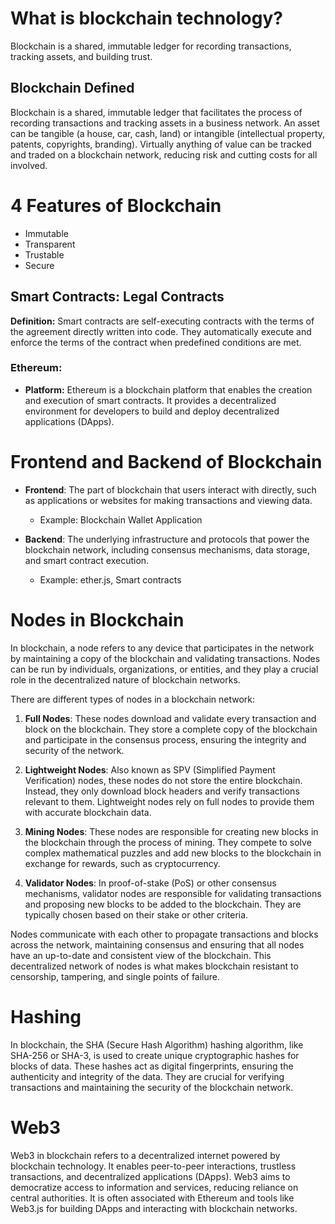 # What is blockchain technology?

Blockchain is a shared, immutable ledger for recording transactions, tracking assets, and building trust.

## Blockchain Defined

Blockchain is a shared, immutable ledger that facilitates the process of recording transactions and tracking assets in a business network. An asset can be tangible (a house, car, cash, land) or intangible (intellectual property, patents, copyrights, branding). Virtually anything of value can be tracked and traded on a blockchain network, reducing risk and cutting costs for all involved.

# 4 Features of Blockchain

- Immutable
- Transparent
- Trustable
- Secure

## Smart Contracts: Legal Contracts

**Definition:** Smart contracts are self-executing contracts with the terms of the agreement directly written into code. They automatically execute and enforce the terms of the contract when predefined conditions are met.

### Ethereum:

- **Platform:** Ethereum is a blockchain platform that enables the creation and execution of smart contracts. It provides a decentralized environment for developers to build and deploy decentralized applications (DApps).

# Frontend and Backend of Blockchain

- **Frontend**: The part of blockchain that users interact with directly, such as applications or websites for making transactions and viewing data. 
  - Example: Blockchain Wallet Application

- **Backend**: The underlying infrastructure and protocols that power the blockchain network, including consensus mechanisms, data storage, and smart contract execution.
  - Example: ether.js, Smart contracts

# Nodes in Blockchain

In blockchain, a node refers to any device that participates in the network by maintaining a copy of the blockchain and validating transactions. Nodes can be run by individuals, organizations, or entities, and they play a crucial role in the decentralized nature of blockchain networks.

There are different types of nodes in a blockchain network:

1. **Full Nodes**: These nodes download and validate every transaction and block on the blockchain. They store a complete copy of the blockchain and participate in the consensus process, ensuring the integrity and security of the network.

2. **Lightweight Nodes**: Also known as SPV (Simplified Payment Verification) nodes, these nodes do not store the entire blockchain. Instead, they only download block headers and verify transactions relevant to them. Lightweight nodes rely on full nodes to provide them with accurate blockchain data.

3. **Mining Nodes**: These nodes are responsible for creating new blocks in the blockchain through the process of mining. They compete to solve complex mathematical puzzles and add new blocks to the blockchain in exchange for rewards, such as cryptocurrency.

4. **Validator Nodes**: In proof-of-stake (PoS) or other consensus mechanisms, validator nodes are responsible for validating transactions and proposing new blocks to be added to the blockchain. They are typically chosen based on their stake or other criteria.

Nodes communicate with each other to propagate transactions and blocks across the network, maintaining consensus and ensuring that all nodes have an up-to-date and consistent view of the blockchain. This decentralized network of nodes is what makes blockchain resistant to censorship, tampering, and single points of failure.

# Hashing

In blockchain, the SHA (Secure Hash Algorithm) hashing algorithm, like SHA-256 or SHA-3, is used to create unique cryptographic hashes for blocks of data. These hashes act as digital fingerprints, ensuring the authenticity and integrity of the data. They are crucial for verifying transactions and maintaining the security of the blockchain network.

# Web3

Web3 in blockchain refers to a decentralized internet powered by blockchain technology. It enables peer-to-peer interactions, trustless transactions, and decentralized applications (DApps). Web3 aims to democratize access to information and services, reducing reliance on central authorities. It is often associated with Ethereum and tools like Web3.js for building DApps and interacting with blockchain networks.
